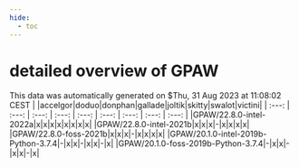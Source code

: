 ```yaml
---
hide:
  - toc
---
```


detailed overview of GPAW
=========================


This data was automatically generated on $Thu, 31 Aug 2023 at 11:08:02 CEST
| |accelgor|doduo|donphan|gallade|joltik|skitty|swalot|victini|
| :---: | :---: | :---: | :---: | :---: | :---: | :---: | :---: | :---: |
|GPAW/22.8.0-intel-2022a|x|x|x|x|x|x|x|x|
|GPAW/22.8.0-intel-2021b|x|x|x|-|x|x|x|x|
|GPAW/22.8.0-foss-2021b|x|x|x|-|x|x|x|x|
|GPAW/20.1.0-intel-2019b-Python-3.7.4|-|x|x|-|x|x|-|x|
|GPAW/20.1.0-foss-2019b-Python-3.7.4|-|x|x|-|x|x|-|x|
